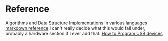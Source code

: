 # Reference
Algorithms and Data Structure Implementations in various languages
[markdown reference](https://github.com/adam-p/markdown-here/wiki/Markdown-Cheatsheet)
I can't really decide what this would fall under, probably a hardware section if I ever add that.
[How to Program USB devices](http://electronicdesign.com/boards/how-create-and-program-usb-devices#1)

